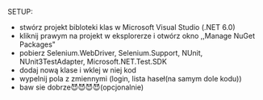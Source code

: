 SETUP:
- stwórz projekt bibloteki klas w Microsoft Visual Studio (.NET 6.0)
- kliknij prawym na projekt w eksplorerze i otwórz okno ,,Manage NuGet Packages"
- pobierz Selenium.WebDriver, Selenium.Support, NUnit, NUnit3TestAdapter, Microsoft.NET.Test.SDK
- dodaj nową klase i wklej w niej kod
- wypelnij pola z zmiennymi (login, lista haseł(na samym dole kodu))
- baw sie dobrze😈😈😈😈(opcjonalnie)
